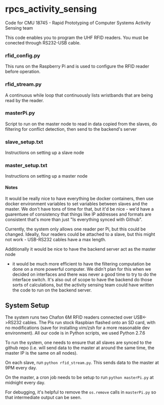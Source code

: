 # rpcs_activity_sensing
Code for CMU 18745 - Rapid Prototyping of Computer Systems Activity Sensing team

This code enables you to program the UHF RFID readers. You must be conected through RS232-USB cable.

### rfid_config.py
This runs on the Raspberry Pi and is used to configure the RFID reader before operation.

### rfid_stream.py
A continuous while loop that continuously lists wristbands that are being read by the reader.

### masterPi.py
Script to run on the master node to read in data copied from the slaves, do filtering for conflict detection, then send to the backend's server

### slave_setup.txt
Instructions on setting up a slave node

### master_setup.txt
Instructions on setting up a master node


#### Notes
It would be really nice to have everything be docker containers, then use
docker environment variables to set variables between slaves and the master.
We don't have tons of time for that, but it'd be nice - we'd have a
guarentuee of consistency that things like IP addresses and formats
are consistent that's more than just "Is everything synced with Github".

Currently, the system only allows one reader per Pi, but this could be changed.
Ideally, four readers could be attached to a slave, but this might not work -
USB-RS232 cables have a max length.

Additionally it would be nice to have the backend server act as the master node
 - it would be much more efficient to have the filtering computation be done
on a more powerful computer. We didn't plan for this when we decided on
interfaces and there was never a good time to try to do the interface switch.
It's also out of scope to have the backend do those sorts of calculations,
but the activity sensing team could have written the code to run on the backend
server.



## System Setup
The system runs two Chafon 6M RFID readers connected over USB<->RS232 cables.
The Pis run stock Raspbian flashed onto an SD card, with no modifications
(save for installing vim/zsh for a more reasonable dev environment).
All our code is in Python scripts, we used Python 2.7.6

To run the system, one needs to ensure that all slaves are synced to the github
repo (i.e. will send data to the master at around the same time, the master IP
is the same on all nodes).

On each slave, run `python rfid_stream.py`. This sends data to the master at
9PM every day.

On the master, a cron job needs to be setup to run `python masterPi.py` at midnight
every day.

For debugging, it's helpful to remove the `os.remove` calls in `masterPi.py` so that intermediate output can be seen.
